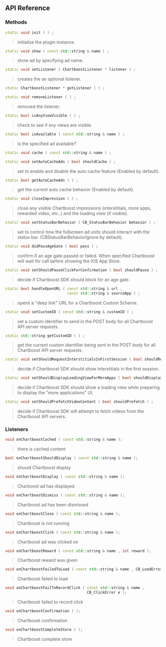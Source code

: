 ## API Reference

### Methods
```cpp
static void init ( ) ;
```
> initialize the plugin instance.

```cpp
static void show ( const std::string & name ) ;
```
> show ad by specifying ad name.

```cpp
static void setListener ( ChartboostListener * listener ) ;
```
> creates the an optional listener.

```cpp
static ChartboostListener * getListener ( ) ;
```

```cpp
static void removeListener ( ) ;
```
> removed the listener.

```cpp
static bool isAnyViewVisible ( ) ;
```
> check to see if any views are visible.

```cpp
static bool isAvailable ( const std::string & name ) ;
```
> is the specified ad available?

```cpp
static void cache ( const std::string & name ) ;
```

```cpp
static void setAutoCacheAds ( bool shouldCache ) ;
```
> set to enable and disable the auto cache feature (Enabled by default).

```cpp
static bool getAutoCacheAds ( ) ;
```
> get the current auto cache behavior (Enabled by default).

```cpp
static void closeImpression ( ) ;
```
> close any visible Chartboost impressions (interstitials, more apps, rewarded
video, etc..) and the loading view (if visible).

```cpp
static void setStatusBarBehavior ( CB_StatusBarBehavior behavior ) ;
```
> set to control how the fullscreen ad units should interact with the status bar.
(CBStatusBarBehaviorIgnore by default).

```cpp
static void didPassAgeGate ( bool pass ) ;
```
> confirm if an age gate passed or failed. When specified Chartboost will wait for
call before showing the IOS App Store.

```cpp
static void setShouldPauseClickForConfirmation ( bool shouldPause ) ;
```
> decide if Chartboost SDK should block for an age gate.

```cpp
static bool handleOpenURL ( const std::string & url ,
                            const std::string & sourceApp ) ;
```
> opens a "deep link" URL for a Chartboost Custom Scheme.

```cpp
static void setCustomID ( const std::string & customID ) ;
```
> set a custom identifier to send in the POST body for all Chartboost API server requests.

```cpp
static std::string getCustomID ( ) ;
```
> get the current custom identifier being sent in the POST body for all Chartboost
API server requests.

```cpp
static void setShouldRequestInterstitialsInFirstSession ( bool shouldRequest ) ;
```
> decide if Chartboost SDK should show interstitials in the first session.

```cpp
static void setShouldDisplayLoadingViewForMoreApps ( bool shouldDisplay ) ;
```
> decide if Chartboost SDK should show a loading view while preparing to display
the "more applications" UI.

```cpp
static void setShouldPrefetchVideoContent ( bool shouldPrefetch ) ;
```
> decide if Chartboost SDK will attempt to fetch videos from the Chartboost API
servers.


### Listeners
```cpp
void onChartboostCached ( const std::string & name );
```
> there is cached content

```cpp
bool onChartboostShouldDisplay ( const std::string & name );
```
> should Chartboost display

```cpp
void onChartboostDisplay ( const std::string & name );
```
> Charboost ad has displayed

```cpp
void onChartboostDismiss ( const std::string & name );
```
> Chartboost ad has been dismissed

```cpp
void onChartboostClose ( const std::string & name );
```
> Chartboost is not running

```cpp
void onChartboostClick ( const std::string & name );
```
> Chartboost ad was clicked on

```cpp
void onChartboostReward ( const std::string & name , int reward );
```
> Chartboost reward was given

```cpp
void onChartboostFailedToLoad ( const std::string & name , CB_LoadError e );
```
> Chartboost failed to load

```cpp
void onChartboostFailToRecordClick ( const std::string & name ,
                                     CB_ClickError e );
```
> Chartboost failed to record click

```cpp
void onChartboostConfirmation ( );
```
> Chartboost confirmation

```cpp
void onChartboostCompleteStore ( );
```
> Chartboost complete store


